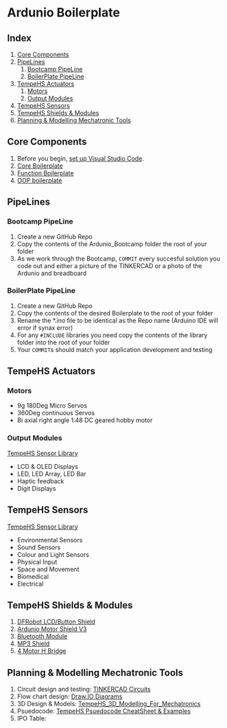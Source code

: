 # Ardunio Boilerplate

## Index
1. [Core Components](#Core-Components)
2. [PipeLines](#PipeLines)
    1. [Bootcamp PipeLine](#Bootcamp-PipeLine)
    2. [BoilerPlate PipeLine](#BoilerPlate-PipeLine)
3. [TempeHS Actuators](#TempeHS-Actuators)
    1. [Motors](#Motors)
    2. [Output Modules](#Output-Modules)
4. [TempeHS Sensors](#TempeHS-Sensors)
5. [TempeHS Shields & Modules](#TempeHS-Shields--Modules)
6. [Planning & Modelling Mechatronic Tools](#Planning--Modelling-Mechatronic-Tools)

## Core Components
1. Before you begin, [set up Visual Studio Code](https://github.com/TempeHS/VisualStudioCodeSetup).
2. [Core Boilerplate](https://github.com/TempeHS/TempeHS_Ardunio_Boilerplate/tree/main/Ardunio_Core_Boilerplate)
3. [Function Boilerplate](https://github.com/TempeHS/TempeHS_Ardunio_Boilerplate/tree/main/Ardunio_Function_Boilerplate)
4. [OOP boilerplate](https://github.com/TempeHS/TempeHS_Ardunio_Boilerplate/tree/main/Ardunio_OOP_Boilerplate)

## PipeLines
### Bootcamp PipeLine
1. Create a new GitHub Repo
2. Copy the contents of the Ardunio_Bootcamp folder the root of your folder
3. As we work through the Bootcamp, `COMMIT` every succesful solution you code out and either a picture of the TINKERCAD or a photo of the Ardunio and breadboard

### BoilerPlate PipeLine
1. Create a new GitHub Repo
2. Copy the contents of the desired Boilerplate to the root of your folder
3. Rename the *.ino file to be identical as the Repo name (Arduino IDE will error if synax error)
4. For any `#INCLUDE` libraries you need copy the contents of the library folder into the root of your folder
5. Your `COMMIT`s should match your application development and testing

## TempeHS Actuators
### Motors
- 9g 180Deg Micro Servos 
- 360Deg continuous Servos
- Bi axial right angle 1:48 DC geared hobby motor

### Output Modules
[TempeHS Sensor Library](https://github.com/TempeHS/TempeHS_Ardunio_Boilerplate/tree/main/TempeHS_Sensor_Library)
- LCD & OLED Displays
- LED, LED Array, LED Bar
- Haptic feedback
- Digit Displays  

## TempeHS Sensors
[TempeHS Sensor Library](https://github.com/TempeHS/TempeHS_Ardunio_Boilerplate/tree/main/TempeHS_Sensor_Library)
- Environmental Sensors
- Sound Sensors
- Colour and Light Sensors
- Physical Input
- Space and Movement
- Biomedical
- Electrical


## TempeHS Shields & Modules
1. [DFRobot LCD/Button Shield](https://wiki.dfrobot.com/LCD_KeyPad_Shield_For_Arduino_SKU__DFR0009)
2. [Ardunio Motor Shield V3](https://store.arduino.cc/products/arduino-motor-shield-rev3)
3. [Bluetooth Module]()
4. [MP3 Shield]()
5. [4 Motor H Bridge]()

## Planning & Modelling Mechatronic Tools
1. Circuit design and testing: [TINKERCAD Circuits](https://www.tinkercad.com/dashboard?collection=designs&type=circuits)
2. Flow chart design: [Draw.IO Diagrams](https://app.diagrams.net/)
3. 3D Design & Models: [TempeHS_3D_Modelling_For_Mechatronics](https://github.com/TempeHS/TempeHS_Ardunio_Boilerplate/tree/main/TempeHS_3D_Modelling_For_Mechatronics)
4. Psuedocode: [TempeHS Psuedocode CheatSheet & Examples](https://github.com/TempeHS/TempeHS_Ardunio_Boilerplate/blob/main/PsuedeoCode%20StyleGuide.pdf)
5. IPO Table:

